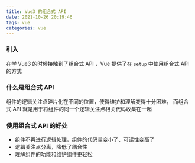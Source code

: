 ```yaml
---
title: Vue3 的组合式 API
date: 2021-10-26 20:19:46
tags: vue
categories: vue
---
```


### 引入

在学 Vue3 的时候接触到了组合式 API ，Vue 提供了在 `setup` 中使用组合式 API 的方式

### 什么是组合式 API

组件的逻辑关注点碎片化在不同的位置，使得维护和理解变得十分困难， 而组合式 API 就是用于将组件的同一个逻辑关注点相关代码收集在一起

### 使用组合式 API 的好处

- 组件不再进行逻辑处理，组件的代码量变小了、可读性变高了
- 逻辑关注点分离，降低了耦合性
- 理解组件的功能和维护组件更轻松
